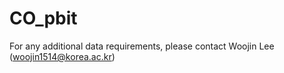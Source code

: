 # CO_pbit



For any additional data requirements, please contact Woojin Lee (woojin1514@korea.ac.kr)
